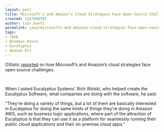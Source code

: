 ```yaml
---
layout: post
title: Microsoft's and Amazon's Cloud Strategies Face Open Source Challenges
created: 1247948702
author: lior.kanfi
permalink: java/microsofts-and-amazons-cloud-strategies-face-open-source-challenges
tags:
- JAVA
- Windows Azure
- Eucalyptus
- Amazon EC2
---
```

<p>OStatic <a _base_href="http://feedproxy.google.com/~r/451opensource/~3/-jpRp2O7dTI/" onclick="javascript:urchinTracker ('/outbound/article/bit.ly');" href="http://bit.ly/MlDuy">reported</a> on how Microsoft&rsquo;s and Amazon&rsquo;s cloud strategies face open source challenges.</p>
<p>&nbsp;</p>
<p>When I asked Eucalyptus Systems' Rich Wolski, who helped create the Eucalyptus Software, what companies are doing with the software, he said:</p>
<p>&quot;They're doing a variety of things, but a lot of them are basically interested in Eucalyptus for doing the same kinds of things they're doing in Amazon AWS, such as business logic applications, where part of the attraction of Eucalyptus is that they can use it as a platform for seamlessly running their public cloud applications and their on-premise cloud apps.&quot;</p>
